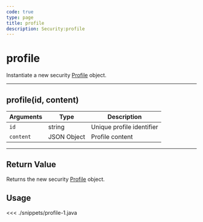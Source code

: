 ```yaml
---
code: true
type: page
title: profile
description: Security:profile
---
```


# profile

Instantiate a new security [Profile](/sdk/java/2/core-classes/profile/) object.

---

## profile(id, content)

| Arguments | Type        | Description               |
| --------- | ----------- | ------------------------- |
| `id`      | string      | Unique profile identifier |
| `content` | JSON Object | Profile content           |

---

## Return Value

Returns the new security [Profile](/sdk/java/2/core-classes/profile/) object.

## Usage

<<< ./snippets/profile-1.java
